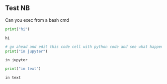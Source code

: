 
## Test NB
Can you exec from a bash cmd


```python
print("hi")
```

    hi



```python
# go ahead and edit this code cell with python code and see what happens
print("in jupyter")
```

    in jupyter



```python
print("in text")
```

    in text

